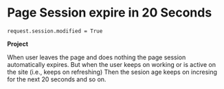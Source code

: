 # Page Session expire in 20 Seconds

`request.session.modified = True`

**Project**

When user leaves the page and does nothing the page session automatically expires.
But when the user keeps on working or is active on the site (i.e., keeps on refreshing) Then the sesion age keeps on incresing for the next 20 seconds and so on.
